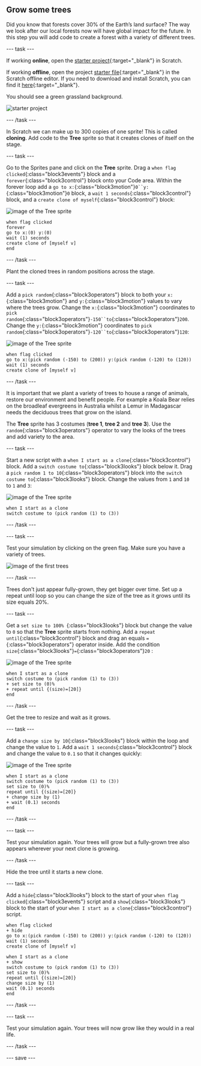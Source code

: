 ## Grow some trees

Did you know that forests cover 30% of the Earth’s land surface? The way we look after our local forests now will have global impact for the future. In this step you will add code to create a forest with a variety of different trees.

--- task ---

If working **online**, open the [starter project](http://rpf.io/p/en/projectName-on){:target="_blank"} in Scratch.

If working **offline**, open the project [starter file](http://rpf.io/p/en/projectName-get){:target="_blank"} in the Scratch offline editor. If you need to download and install Scratch, you can find it [here](https://scratch.mit.edu/download){:target="_blank"}.

You should see a green grassland background.

![starter project](images/starter_project.png)

--- /task ---

In Scratch we can make up to 300 copies of one sprite! This is called **cloning**. Add code to the **Tree** sprite so that it creates clones of itself on the stage.

--- task ---

Go to the Sprites pane and click on the **Tree** sprite. Drag a `when flag clicked`{:class="block3events"} block and a `forever`{:class="block3control"} block onto your Code area. Within the forever loop add a `go to x:`{:class="block3motion"}`0``y:`{:class="block3motion"}`0` block, a `wait 1 seconds`{:class="block3control"} block, and a `create clone of myself`{:class="block3control"} block:

![image of the Tree sprite](images/tree-sprite.png)

```blocks3
when flag clicked
forever
go to x:(0) y:(0)
wait (1) seconds
create clone of [myself v]
end
```

--- /task ---

Plant the cloned trees in random positions across the stage.

--- task ---

Add a `pick random`{:class="block3operators"} block to both your `x:`{:class="block3motion"} and `y:`{:class="block3motion"} values to vary where the trees grow. Change the `x:`{:class="block3motion"} coordinates to `pick random`{:class="block3operators"}`-150``to`{:class="block3operators"}`200`. Change the `y:`{:class="block3motion"} coordinates to `pick random`{:class="block3operators"}`-120``to`{:class="block3operators"}`120`:

![image of the Tree sprite](images/tree-sprite.png)

```blocks3
when flag clicked
go to x:(pick random (-150) to (200)) y:(pick random (-120) to (120))
wait (1) seconds
create clone of [myself v]
```

--- /task ---

It is important that we plant a variety of trees to house a range of animals, restore our environment and benefit people. For example a Koala Bear relies on the broadleaf evergreens in Australia whilst a Lemur in Madagascar needs the deciduous trees that grow on the island.  

The **Tree** sprite has 3 costumes (**tree 1**, **tree 2** and **tree 3**). Use the `random`{:class="block3operators"} operator to vary the looks of the trees and add variety to the area.

--- task ---

Start a new script with a `when I start as a clone`{:class="block3control"} block. Add a `switch costume to`{:class="block3looks"} block below it. Drag a `pick random 1 to 10`{:class="block3operators"} block into the `switch costume to`{:class="block3looks"} block. Change the values from `1` and `10` to `1` and `3`:  

![image of the Tree sprite](images/tree-sprite.png)

```blocks3
when I start as a clone
switch costume to (pick random (1) to (3))
```

--- /task ---

--- task ---

Test your simulation by clicking on the green flag. Make sure you have a variety of trees.

![image of the first trees ](images/first-trees.png)

--- /task ---

Trees don't just appear fully-grown, they get bigger over time. Set up a repeat until loop so you can change the size of the tree as it grows until its size equals 20%.

--- task ---

Get a `set size to 100% `{:class="block3looks"} block but change the value to `0` so that the **Tree** sprite starts from nothing. Add a `repeat until`{:class="block3control"} block and drag an equals `=`{:class="block3operators"} operator inside. Add the condition `size`{:class="block3looks"}`=`{:class="block3operators"}`20` :

![image of the Tree sprite](images/tree-sprite.png)

```blocks3
when I start as a clone
switch costume to (pick random (1) to (3))
+ set size to (0)%
+ repeat until {(size)=[20]}
end
```

--- /task ---

Get the tree to resize and wait as it grows.

--- task ---

Add a `change size by 10`{:class="block3looks"} block within the loop and change the value to `1`. Add a `wait 1 seconds`{:class="block3control"} block and change the value to `0.1` so that it changes quickly:  

![image of the Tree sprite](images/tree-sprite.png)

```blocks3
when I start as a clone
switch costume to (pick random (1) to (3))
set size to (0)%
repeat until {(size)=[20]}
+ change size by (1)
+ wait (0.1) seconds
end
```

--- /task ---

--- task ---

Test your simulation again. Your trees will grow but  a fully-grown tree also appears wherever your next clone is growing.

--- /task ---

Hide the tree until it starts a new clone. 

--- task ---

Add a `hide`{:class="block3looks"} block to the start of your `when flag clicked`{:class="block3events"} script and a `show`{:class="block3looks"} block to the start of your `when I start as a clone`{:class="block3control"} script.

```blocks3
when flag clicked
+ hide
go to x:(pick random (-150) to (200)) y:(pick random (-120) to (120))
wait (1) seconds
create clone of [myself v]
```

```blocks3
when I start as a clone
+ show
switch costume to (pick random (1) to (3))
set size to (0)%
repeat until {(size)=[20]}
change size by (1)
wait (0.1) seconds
end
```

--- /task ---

--- task ---

Test your simulation again. Your trees will now grow like they would in a real life.

--- /task ---

--- save ---
